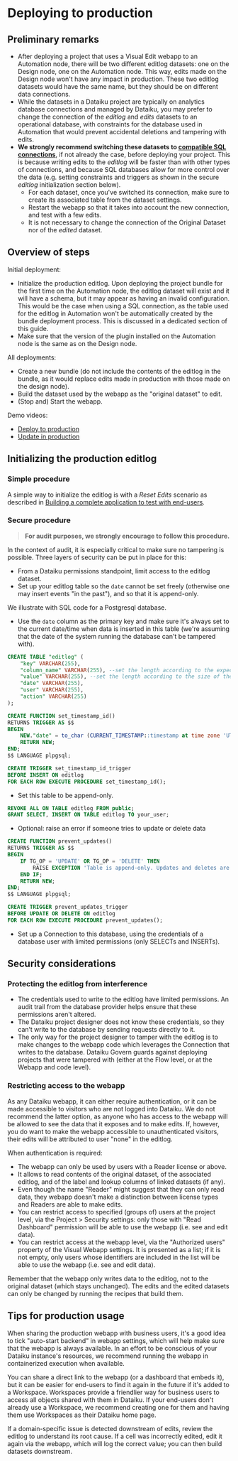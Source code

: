 # Deploying to production

## Preliminary remarks

* After deploying a project that uses a Visual Edit webapp to an Automation node, there will be two different editlog datasets: one on the Design node, one on the Automation node. This way, edits made on the Design node won't have any impact in production. These two editlog datasets would have the same name, but they should be on different data connections.
* While the datasets in a Dataiku project are typically on analytics database connections and managed by Dataiku, you may prefer to change the connection of the _editlog_ and _edits_ datasets to an operational database, with constraints for the database used in Automation that would prevent accidental deletions and tampering with edits.
* **We strongly recommend switching these datasets to [compatible SQL connections](compatibility)**, if not already the case, before deploying your project. This is because writing edits to the _editlog_ will be faster than with other types of connections, and because SQL databases allow for more control over the data (e.g. setting constraints and triggers as shown in the secure _editlog_ initialization section below).
  * For each dataset, once you've switched its connection, make sure to create its associated table from the dataset settings.
  * Restart the webapp so that it takes into account the new connection, and test with a few edits.
  * It is not necessary to change the connection of the Original Dataset nor of the _edited_ dataset.

## Overview of steps

Initial deployment:

* Initialize the production editlog. Upon deploying the project bundle for the first time on the Automation node, the editlog dataset will exist and it will have a schema, but it may appear as having an invalid configuration. This would be the case when using a SQL connection, as the table used for the editlog in Automation won't be automatically created by the bundle deployment process. This is discussed in a dedicated section of this guide.
* Make sure that the version of the plugin installed on the Automation node is the same as on the Design node.

All deployments:

* Create a new bundle (do not include the contents of the editlog in the bundle, as it would replace edits made in production with those made on the design node).
* Build the dataset used by the webapp as the "original dataset" to edit.
* (Stop and) Start the webapp.

Demo videos:

* [Deploy to production](https://www.loom.com/share/e47c5d09871741c48062e3547108bb39)
* [Update in production](https://www.loom.com/share/8b806a65e50a4406b9ec3d4a31495205)

## Initializing the production editlog

### Simple procedure

A simple way to initialize the editlog is with a _Reset Edits_ scenario as described in [Building a complete application to test with end-users](build-complete-application).

### Secure procedure

>**For audit purposes, we strongly encourage to follow this procedure.**

In the context of audit, it is especially critical to make sure no tampering is possible. Three layers of security can be put in place for this:

- From a Dataiku permissions standpoint, limit access to the editlog dataset.
- Set up your editlog table so the `date` cannot be set freely (otherwise one may insert events "in the past"), and so that it is append-only.

We illustrate with SQL code for a Postgresql database.

* Use the `date` column as the primary key and make sure it's always set to the current date/time when data is inserted in this table (we're assuming that the date of the system running the database can't be tampered with).

```sql
CREATE TABLE "editlog" (
    "key" VARCHAR(255),
    "column_name" VARCHAR(255), --set the length according to the expected size of values.
    "value" VARCHAR(255), --set the length according to the size of the columns.
    "date" VARCHAR(255),
    "user" VARCHAR(255),
    "action" VARCHAR(255)
);

CREATE FUNCTION set_timestamp_id()
RETURNS TRIGGER AS $$
BEGIN
    NEW."date" = to_char (CURRENT_TIMESTAMP::timestamp at time zone 'UTC', 'YYYY-MM-DD"T"HH24:MI:SS.US+00:00');
    RETURN NEW;
END;
$$ LANGUAGE plpgsql;

CREATE TRIGGER set_timestamp_id_trigger
BEFORE INSERT ON editlog
FOR EACH ROW EXECUTE PROCEDURE set_timestamp_id();
```

* Set this table to be append-only.

```sql
REVOKE ALL ON TABLE editlog FROM public;
GRANT SELECT, INSERT ON TABLE editlog TO your_user;
```

* Optional: raise an error if someone tries to update or delete data

```sql
CREATE FUNCTION prevent_updates()
RETURNS TRIGGER AS $$
BEGIN
    IF TG_OP = 'UPDATE' OR TG_OP = 'DELETE' THEN
        RAISE EXCEPTION 'Table is append-only. Updates and deletes are not allowed.';
    END IF;
    RETURN NEW;
END;
$$ LANGUAGE plpgsql;

CREATE TRIGGER prevent_updates_trigger
BEFORE UPDATE OR DELETE ON editlog
FOR EACH ROW EXECUTE PROCEDURE prevent_updates();
```

* Set up a Connection to this database, using the credentials of a database user with limited permissions (only SELECTs and INSERTs).

## Security considerations

### Protecting the editlog from interference

* The credentials used to write to the editlog have limited permissions. An audit trail from the database provider helps ensure that these permissions aren't altered.
* The Dataiku project designer does not know these credentials, so they can’t write to the database by sending requests directly to it.
* The only way for the project designer to tamper with the editlog is to make changes to the webapp code which leverages the Connection that writes to the database. Dataiku Govern guards against deploying projects that were tampered with (either at the Flow level, or at the Webapp and code level).

### Restricting access to the webapp

As any Dataiku webapp, it can either require authentication, or it can be made accessible to visitors who are not logged into Dataiku. We do not recommend the latter option, as anyone who has access to the webapp will be allowed to see the data that it exposes and to make edits. If, however, you do want to make the webapp accessible to unauthenticated visitors, their edits will be attributed to user "none" in the editlog.

When authentication is required:

* The webapp can only be used by users with a Reader license or above.
* It allows to read contents of the original dataset, of the associated editlog, and of the label and lookup columns of linked datasets (if any).
* Even though the name "Reader" might suggest that they can only read data, they webapp doesn't make a distinction between license types and Readers are able to make edits.
* You can restrict access to specified (groups of) users at the project level, via the Project > Security settings: only those with "Read Dashboard" permission will be able to use the webapp (i.e. see and edit data).
* You can restrict access at the webapp level, via the "Authorized users" property of the Visual Webapp settings. It is presented as a list; if it is not empty, only users whose identifiers are included in the list will be able to use the webapp (i.e. see and edit data).

Remember that the webapp only writes data to the editlog, not to the original dataset (which stays unchanged). The edits and the edited datasets can only be changed by running the recipes that build them.

## Tips for production usage

When sharing the production webapp with business users, it's a good idea to tick "auto-start backend" in webapp settings, which will help make sure that the webapp is always available. In an effort to be conscious of your Dataiku instance's resources, we recommend running the webapp in containerized execution when available.

You can share a direct link to the webapp (or a dashboard that embeds it), but it can be easier for end-users to find it again in the future if it's added to a Workspace. Workspaces provide a friendlier way for business users to access all objects shared with them in Dataiku. If your end-users don't already use a Workspace, we recommend creating one for them and having them use Workspaces as their Dataiku home page.

If a domain-specific issue is detected downstream of edits, review the editlog to understand its root cause. If a cell was incorrectly edited, edit it again via the webapp, which will log the correct value; you can then build datasets downstream.
